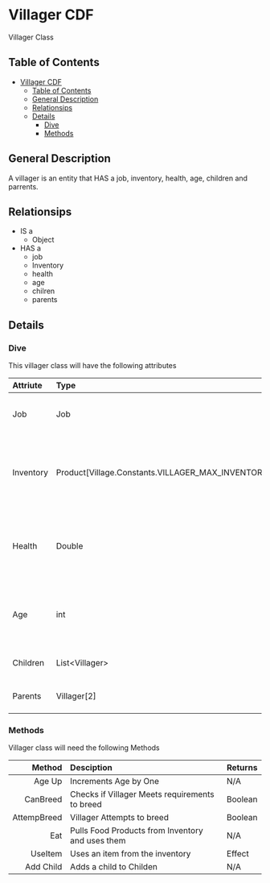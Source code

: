 # Villager CDF

Villager Class

## Table of Contents

- [Villager CDF](#villager-cdf)
  - [Table of Contents](#table-of-contents)
  - [General Description](#general-description)
  - [Relationsips](#relationsips)
  - [Details](#details)
    - [Dive](#dive)
    - [Methods](#methods)

## General Description

A villager is an entity that HAS a job, inventory, health, age, children and parrents.

## Relationsips

- IS a
  - Object
- HAS a
  - job
  - Inventory
  - health
  - age
  - chilren
  - parents

## Details

### Dive

This villager class will have the following attributes

| Attriute  | Type                                              | Use                                                    |
| :-------- | :------------------------------------------------ | :----------------------------------------------------- |
| Job       | Job                                               | Villagers Daily Task. Produces Product                 |
| Inventory | Product[Village.Constants.VILLAGER_MAX_INVENTORY] | Stores any product the Villager will use, namly food   |
| Health    | Double                                            | Value to track villager health when 0 villager dies    |
| Age       | int                                               | Age of the Villager increments with each Village cycle |
| Children  | List\<Villager\>                                  | List of all the villager children                      |
| Parents   | Villager[2]                                       | Array of villagers Parents                             |

### Methods

Villager class will need the following Methods

|      Method | Desciption                                       | Returns |
| ----------: | :----------------------------------------------- | ------- |
|      Age Up | Increments Age by One                            | N/A     |
|    CanBreed | Checks if Villager Meets requirements to breed   | Boolean |
| AttempBreed | Villager Attempts to breed                       | Boolean |
|         Eat | Pulls Food Products from Inventory and uses them | N/A     |
|     UseItem | Uses an item from the inventory                  | Effect  |
|   Add Child | Adds a child to Childen                          | N/A     |
